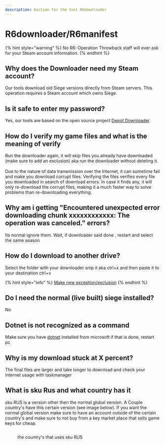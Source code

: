 ```yaml
---
description: Section for the tool R6downloader
---
```


# R6downloader/R6manifest

{% hint style="warning" %}
No R6: Operation Throwback staff will ever ask for your Steam account information.
{% endhint %}

## Why does the Downloader need my Steam account?

Our tools download old Siege versions directly from Steam servers. This operation requires a Steam account which owns Siege.

## Is it safe to enter my password?

Yes, our tools are based on the open source project [Depot Downloader](https://github.com/SteamRE/DepotDownloader).

## How do I verify my game files and what is the meaning of verify

Run the downloader again, it will skip files you already have downloaded (make sure to add an exclusion) aka run the downloader without deleting it.\
\
Due to the nature of data transmission over the Internet, it can sometime fail and make you download corrupt files. Verifying the files verifies every file you downloaded in search of download errors. In case it finds any, it will only re-download the corrupt files, making it a much faster way to solve problems than re-downloading everything.

## Why am i getting "Encountered unexpected error downloading chunk xxxxxxxxxxxx: The operation was canceled." errors?

Its normal ignore them. Wait, if downloader said done , restart and select the same season

## How do I download to another drive?

Select the folder with your downloader snip it aka ctrl+x and then paste it to your destination ctrl+v

{% hint style="info" %}
[Make new exception/exclusion](antivirus.md#how-to-make-an-excpetion-exclusion)
{% endhint %}

## Do I need the normal (live built) siege installed?

No

## Dotnet is not recognized as a command

Make sure you have [dotnet](https://aka.ms/dotnet/6.0/dotnet-sdk-win-x64.exe) installed from microsoft if that is done, restart pc

## Why is my download stuck at X percent?

The final files are larger and take longer to download and check your internet usage with taskmanager

## What is sku Rus and what country has it

sku RUS is a version other then the normal global version. A Couple country's have this certain version (see image below). If you want the normal global version make sure to have an account outside of the certain country's and make sure to not buy from a key market place that sells game keys for cheap.

<figure><img src="../.gitbook/assets/image2.png" alt=""><figcaption><p>the country's that uses sku RUS</p></figcaption></figure>
